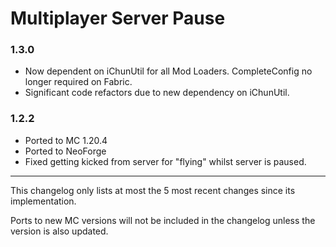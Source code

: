 Multiplayer Server Pause
========================

### 1.3.0
- Now dependent on iChunUtil for all Mod Loaders. CompleteConfig no longer required on Fabric.
- Significant code refactors due to new dependency on iChunUtil.

### 1.2.2
- Ported to MC 1.20.4
- Ported to NeoForge
- Fixed getting kicked from server for "flying" whilst server is paused.


---

This changelog only lists at most the 5 most recent changes since its implementation.

Ports to new MC versions will not be included in the changelog unless the version is also updated.